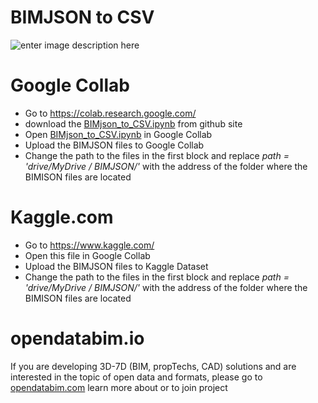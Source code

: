 # BIMJSON to CSV
![enter image description here](https://opendatabim.com/wp-content/uploads/2021/11/OpenDataBIM-3.jpg)

# Google Collab 

 - Go to https://colab.research.google.com/
 - download the [BIMjson_to_CSV.ipynb](https://github.com/OpenDataBIM/BIMJSON-to-CSV/blob/main/BIMjson_to_CSV.ipynb "BIMjson_to_CSV.ipynb") from github site
 - Open [BIMjson_to_CSV.ipynb](https://github.com/OpenDataBIM/BIMJSON-to-CSV/blob/main/BIMjson_to_CSV.ipynb "BIMjson_to_CSV.ipynb") in Google Collab 
 - Upload the BIMJSON files to Google Collab
 - Change the path to the files in the first block and replace *path = 'drive/MyDrive / BIMJSON/'* with the address of the folder where the BIMISON files are located

# Kaggle.com

 - Go to https://www.kaggle.com/
 - Open this file in Google Collab 
 - Upload the BIMJSON files to Kaggle Dataset
 - Change the path to the files in the first block and replace *path = 'drive/MyDrive / BIMJSON/'* with the address of the folder where the BIMISON files are located


# opendatabim.io
If you are developing 3D-7D (BIM, propTechs, CAD) solutions and are interested in the topic of open data and formats, please go to  [opendatabim.com](http://opendatabim.io/)  learn more about or to join project


